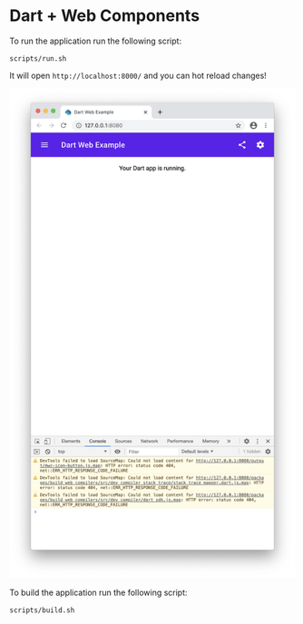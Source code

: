 # Dart + Web Components

To run the application run the following script:

```
scripts/run.sh
```

It will open `http://localhost:8000/` and you can hot reload changes!

![](assets/demo.png)

To build the application run the following script:

```
scripts/build.sh
```

